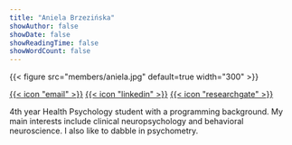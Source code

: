 ```yaml
---
title: "Aniela Brzezińska"
showAuthor: false
showDate: false
showReadingTime: false
showWordCount: false
---
```



{{< figure src="members/aniela.jpg"  default=true width="300" >}}

[{{< icon "email" >}}](mailto:anielabrzezinska@gumed.edu.pl)
[{{< icon "linkedin" >}}](https://www.linkedin.com/in/aniela-brzezi%C5%84ska-b43b26292/)
[{{< icon "researchgate" >}}](https://www.researchgate.net/profile/Aniela-Brzezinska)

4th year Health Psychology student with a programming background. My main interests include clinical neuropsychology and behavioral neuroscience. I also like to dabble in psychometry.

